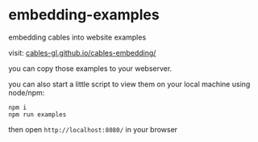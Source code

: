 # embedding-examples
embedding cables into website examples

visit: [cables-gl.github.io/cables-embedding/](https://cables-gl.github.io/cables-embedding/)

you can copy those examples to your webserver. 

you can also start a little script to view them on your local machine using node/npm:

```
npm i
npm run examples
```

then open `http://localhost:8080/` in your browser

